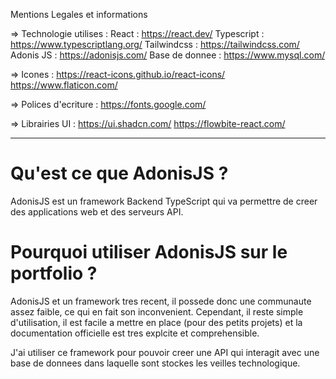 Mentions Legales et informations

=> Technologie utilises :
React : https://react.dev/
Typescript : https://www.typescriptlang.org/
Tailwindcss : https://tailwindcss.com/
Adonis JS : https://adonisjs.com/
Base de donnee : https://www.mysql.com/

=> Icones :
https://react-icons.github.io/react-icons/
https://www.flaticon.com/

=> Polices d'ecriture :
https://fonts.google.com/

=> Librairies UI :
https://ui.shadcn.com/
https://flowbite-react.com/

---

# Qu'est ce que AdonisJS ? 
AdonisJS est un framework Backend TypeScript qui va permettre de creer des applications web et des serveurs API.

# Pourquoi utiliser AdonisJS sur le portfolio ? 
AdonisJS et un framework tres recent, il possede donc une communaute assez faible, ce qui en fait son inconvenient. Cependant, il reste simple d'utilisation, il est facile a mettre en place (pour des petits projets) et la documentation officielle est tres explcite et comprehensible. 

J'ai utiliser ce framework pour pouvoir creer une API qui interagit avec une base de donnees dans laquelle sont stockes les veilles technologique.